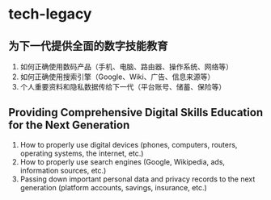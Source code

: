 # tech-legacy

## 为下一代提供全面的数字技能教育

1. 如何正确使用数码产品（手机、电脑、路由器、操作系统、网络等）
2. 如何正确使用搜索引擎（Google、Wiki、广告、信息来源等）
3. 个人重要资料和隐私数据传给下一代（平台账号、储蓄、保险等）

## Providing Comprehensive Digital Skills Education for the Next Generation

1. How to properly use digital devices (phones, computers, routers, operating systems, the internet, etc.)
2. How to properly use search engines (Google, Wikipedia, ads, information sources, etc.)
3. Passing down important personal data and privacy records to the next generation (platform accounts, savings, insurance, etc.)
